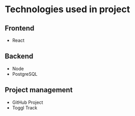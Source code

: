 # Technologies used in project

## Frontend
 - React

## Backend
 - Node
 - PostgreSQL

## Project management
 - GitHub Project
 - Toggl Track
